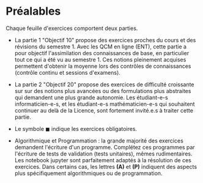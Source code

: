 # Préalables

Chaque feuille d'exercices comportent deux parties.

-   La partie 1 "Objectif 10" propose des exercices proches du cours et
    des révisions du semestre 1. Avec les QCM en ligne (ENT), cette
    partie a pour objectif l'assimilation des connaissances de base, en
    particulier tout ce qui a été vu au semestre 1. Ces notions
    pleinement acquises permettent d'obtenir la moyenne lors des
    contrôles de connaissances (contrôle continu et sessions d'examens).

-   La partie 2 "Objectif 20" propose des exercices de difficulté
    croissante sur sur des notions plus avancées ou des formulations
    plus abstraites qui demandent une plus grande autonomie. Les
    étudiant-e-s informaticien-e-s, et les étudiant-e-s
    mathématicien-e-s qui souhaitent continuer au delà de la Licence,
    sont fortement invité.e.s à traiter cette partie.

- Le symbole $\blacksquare$ indique les exercices obligatoires.

-  Algorithmique et Programmation : la grande majorité des exercices demandent l'écriture d'un programme. Complétez ces programmes par l'écriture de tests de validation (tests unitaires), mêmes rudimentaires. Les notebook jupyter sont parfaitement adaptés à la résolution de ces exercices. Dans certains cas, les lettres **(A)** et **(P)** indiquent des aspects plus spécifiquement algorithmiques ou de programmation.

